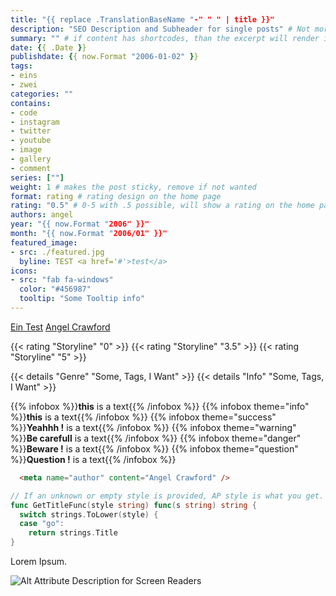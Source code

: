 ```yaml
---
title: "{{ replace .TranslationBaseName "-" " " | title }}"
description: "SEO Description and Subheader for single posts" # Not more than 160 characters!
summary: "" # if content has shortcodes, than the excerpt will render it. BUT WE DON'T WANT THIS! Use summary instead!
date: {{ .Date }}
publishdate: {{ now.Format "2006-01-02" }}
tags:
- eins
- zwei
categories: ""
contains:
- code
- instagram
- twitter
- youtube
- image
- gallery
- comment
series: [""]
weight: 1 # makes the post sticky, remove if not wanted
format: rating # rating design on the home page
rating: "0.5" # 0-5 with .5 possible, will show a rating on the home page
authors: angel
year: "{{ now.Format "2006" }}"
month: "{{ now.Format "2006/01" }}"
featured_image:
- src: ./featured.jpg
  byline: TEST <a href='#'>test</a>
icons:
- src: "fab fa-windows"
  color: "#456987"
  tooltip: "Some Tooltip info"
---
```


<!-- Konsole: hugo new --kind article-bundle articles/my-post -->

[Ein Test](/articles/2020/02/test-123/ "Link Title")
[Angel Crawford](https://angel-crawford.de/ "Profil von Angel Crawford")

{{< rating "Storyline" "0" >}}
{{< rating "Storyline" "3.5" >}}
{{< rating "Storyline" "5" >}}

{{< details "Genre" "Some, Tags, I Want" >}}
{{< details "Info" "Some, Tags, I Want" >}}

{{% infobox %}}**this** is a text{{% /infobox %}}
{{% infobox theme="info" %}}**this** is a text{{% /infobox %}}
{{% infobox theme="success" %}}**Yeahhh !** is a text{{% /infobox %}}
{{% infobox theme="warning" %}}**Be carefull** is a text{{% /infobox %}}
{{% infobox theme="danger" %}}**Beware !** is a text{{% /infobox %}}
{{% infobox theme="question" %}}**Question !** is a text{{% /infobox %}}

```html
  <meta name="author" content="Angel Crawford" />
```

```go {linenos=table,hl_lines=[8,"15-17"],linenostart=188}
// If an unknown or empty style is provided, AP style is what you get.
func GetTitleFunc(style string) func(s string) string {
  switch strings.ToLower(style) {
  case "go":
    return strings.Title
}
```

Lorem Ipsum.

![Alt Attribute Description for Screen Readers](image-in-same-folder.jpg 'Title and Image Descirption, shown on the frontpage <a href="#">Testlink</a>')